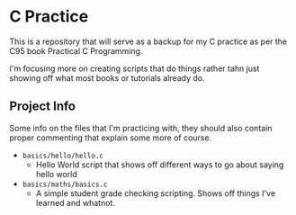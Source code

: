 # C Practice

This is a repository that will serve as a backup for my C practice as per the
C95 book Practical C Programming.

I'm focusing more on creating scripts that do things rather tahn just showing
off what most books or tutorials already do.

## Project Info
Some info on the files that I'm practicing with, they should also contain proper
commenting that explain some more of course.

- `basics/hello/hello.c`
  - Hello World script that shows off different ways to go about saying hello
    world
- `basics/maths/basics.c`
  - A simple student grade checking scripting. Shows off things I've learned and
    whatnot.

    
    
